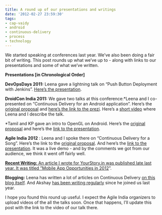 ```yaml
---
title: A round up of our presentations and writings
date: '2012-02-27 23:59:30'
tags:
- cap-vaidy
- android
- continuous-delivery
- process
- technology
---
```


We started speaking at conferences last year. We’ve also been doing a fair bit of writing. This post rounds up what we’ve up to - along with links to our presentations and some of what we’ve written.


<!-- more -->


**Presentations [in Chronological Order]**



**DevOpsDays 2011:**
Leena gave a lightning talk on “Push Button Deployment with Jenkins”. 
[Here’s the presentation](http://sliwww.slideshare.net/leenasn/push-button-deployment-using-jenkins).


**DroidCon India 2011:**
We gave two talks at this conference:*Leena and I co-presented on “Continuous Delivery for an Android application”. Here’s the 
[original proposal](http://funnel.hasgeek.com/droidcon/83-continuous-delivery-for-an-android-application) and 
[here’s the link to the prezi](http://prezi.com/56ueprf0mkql/continuous-delivery-on-android/). Here’s a 
[short video](http://www.youtube.com/watch?feature=player_embedded&v=uNvjNIK1EEU) where Leena and I describe the talk.

    
*Tamil and KP gave an intro to OpenGL on Android. Here’s the 
[original proposal](http://funnel.hasgeek.com/droidcon/94-introduction-to-opengl-in-android) and here’s the 
[link to the presentation](http://www.slideshare.net/tamillarasan/introduction-to-openglinandroid?from=ss_embed).


**Agile India 2012**
: Leena and I spoke there on “Continuous Delivery for a Song”. Here’s the link to the 
[original proposal](http://submit2012india.agilealliance.org/node/8894). And here’s the 
[link to the presentation](https://docs.google.com/a/multunus.com/present/view?id=0AQj1177vtu0MZHRoM2dmN180NzRneGp2bXRndw). It was a live demo - and by the comments we got from our audience, we think it went off fairly well.


[**Recent Writing:**
An article I wrote for YourStory.in was published late last year. It was titled ”](about:blank)[Mobile App Opportunities in 2012](http://yourstory.in/2011/12/a-sneak-peek-into-mobile-app-opportunities-in-2012/)”.


**Blogging:**
 Leena has written a lot of articles on Continuous Delivery 
[on this blog itself](http://www.multunus.com/blog/categories/continuous-delivery/). And Akshay 
[has been writing regularly](http://akshayatmultunus.wordpress.com/) since he joined us last year.

I hope you found this round up useful. I expect the Agile India organizers to upload videos of the all the talks soon. Once that happens, I’ll update this post with the link to the video of our talk there.
